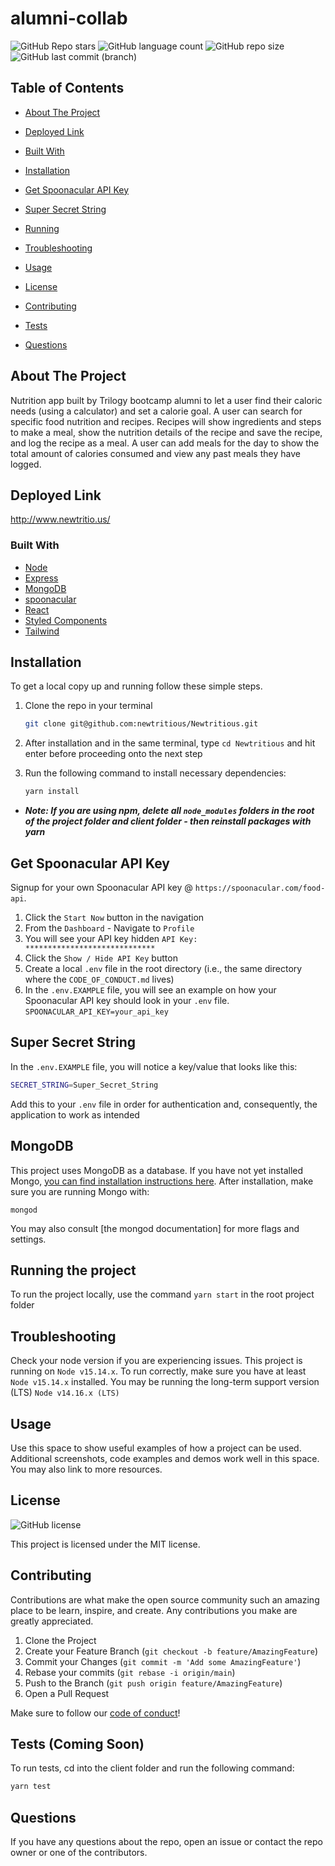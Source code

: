 # alumni-collab

![GitHub Repo stars](https://img.shields.io/github/stars/ichbindev/alumni-collab?logo=GitHub&color=informational&style=for-the-badge)
![GitHub language count](https://img.shields.io/github/languages/count/ichbindev/alumni-collab?color=informational&style=for-the-badge)
![GitHub repo size](https://img.shields.io/github/repo-size/ichbindev/alumni-collab?color=informational&style=for-the-badge)
![GitHub last commit (branch)](https://img.shields.io/github/last-commit/ichbindev/alumni-collab/main?color=informational&style=for-the-badge)

## Table of Contents

- [About The Project](#about-the-project)

- [Deployed Link](#deployed-link)

- [Built With](#built-with)

- [Installation](#installation)

- [Get Spoonacular API Key](#get-spoonacular-api-key)

- [Super Secret String](#super-secret-string)

- [Running](#running-the-project)

- [Troubleshooting](#troubleshooting)

- [Usage](#usage)

- [License](#license)

- [Contributing](#contributing)

- [Tests](#tests)

- [Questions](#questions)

## About The Project

Nutrition app built by Trilogy bootcamp alumni to let a user find their caloric needs (using a calculator) and set a calorie goal. A user can search for specific food nutrition and recipes. Recipes will show ingredients and steps to make a meal, show the nutrition details of the recipe and save the recipe, and log the recipe as a meal. A user can add meals for the day to show the total amount of calories consumed and view any past meals they have logged.

## Deployed Link

<http://www.newtritio.us/>

### Built With

- [Node](https://nodejs.org/en/)
- [Express](https://expressjs.com/)
- [MongoDB](https://www.mongodb.com/)
- [spoonacular](https://spoonacular.com/food-api)
- [React](https://reactjs.org/)
- [Styled Components](https://styled-components.com/)
- [Tailwind](https://tailwindui.com/)

## Installation

To get a local copy up and running follow these simple steps.

1. Clone the repo in your terminal

   ```sh
   git clone git@github.com:newtritious/Newtritious.git
   ```

2. After installation and in the same terminal, type ```cd Newtritious``` and hit enter before proceeding onto the next step

3. Run the following command to install necessary dependencies:

   ```sh
   yarn install
   ```

- **_Note: If you are using npm, delete all `node_modules` folders in the root of the project folder and client folder - then reinstall packages with yarn_**

## Get Spoonacular API Key

Signup for your own Spoonacular API key @ `https://spoonacular.com/food-api`.

1. Click the `Start Now` button in the navigation
2. From the `Dashboard` - Navigate to `Profile`
3. You will see your API key hidden `API Key: *****************************`
4. Click the `Show / Hide API Key` button
5. Create a local `.env` file in the root directory (i.e., the same directory where the ```CODE_OF_CONDUCT.md``` lives)
6. In the `.env.EXAMPLE` file, you will see an example on how your Spoonacular API key should look in your `.env` file. `SPOONACULAR_API_KEY=your_api_key`

## Super Secret String

In the ```.env.EXAMPLE``` file, you will notice a key/value that looks like this:

```sh
SECRET_STRING=Super_Secret_String
```

Add this to your ```.env``` file in order for authentication and, consequently, the application to work as intended

## MongoDB

This project uses MongoDB as a database. If you have not yet installed Mongo, [you can find installation instructions here](https://www.mongodb.com/docs/manual/installation/). After installation, make sure you are running Mongo with:

```
mongod
```

You may also consult [the mongod documentation] for more flags and settings.

## Running the project

To run the project locally, use the command `yarn start` in the root project folder

## Troubleshooting

Check your node version if you are experiencing issues. This project is running on `Node v15.14.x`. To run correctly, make sure you have at least `Node v15.14.x` installed. You may be running the long-term support version (LTS) `Node v14.16.x (LTS)`

## Usage

Use this space to show useful examples of how a project can be used. Additional screenshots, code examples and demos work well in this space. You may also link to more resources.

## License

![GitHub license](https://img.shields.io/badge/license-MIT-brightgreen)

This project is licensed under the MIT license.

## Contributing

Contributions are what make the open source community such an amazing place to be learn, inspire, and create. Any contributions you make are greatly appreciated.

1. Clone the Project
2. Create your Feature Branch (`git checkout -b feature/AmazingFeature`)
3. Commit your Changes (`git commit -m 'Add some AmazingFeature'`)
4. Rebase your commits (`git rebase -i origin/main`)
5. Push to the Branch (`git push origin feature/AmazingFeature`)
6. Open a Pull Request

Make sure to follow our [code of conduct](https://github.com/newtritious/Newtritious/blob/main/CODE_OF_CONDUCT.md)!

## Tests (Coming Soon)

To run tests, cd into the client folder and run the following command:

```sh
yarn test
```

## Questions

If you have any questions about the repo, open an issue or contact the repo owner or one of the contributors.
